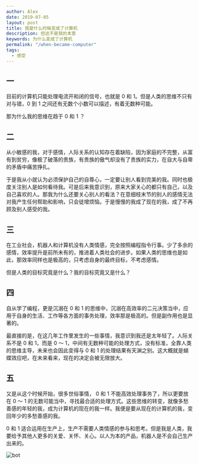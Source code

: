 ```yaml
---
author: Alex
date: 2019-07-05
layout: post
title: 我是什么时候变成了计算机
description: 但这不是我的本意
keywords: 为什么变成了计算机
permalink: "/when-became-computer"
tags:
  - 感受
---
```


## 一

目前的计算机只能处理电流开和闭的信号，也就是 0 和 1。但是人类的思维不只有对与错，0 到 1 之间还有无数个小数可以描述，有着无数种可能。

那为什么我的思维在趋于 0 和 1 ？

## 二

从小敏感的我，对于感情，人际关系的认知存在着缺陷，因为家庭的不完整，从富有到贫穷，像极了破落的贵族，有贵族的傲气却没有了贵族的实力，在自大与自卑的矛盾中痛苦挣扎。

于是我从小就认为必须保护自己的自尊心，一定要让别人看到完美的我。同时也极度关注别人是如何看待我。可是后来我意识到，原来大家关心的都只有自己，以及自己喜欢的人。那我为什么还要关心别人的看法？在意细枝末节的别人的感情无法对我产生任何帮助和影响，只会徒增烦恼。于是慢慢的我成了现在的我，成了不再顾及别人感受的我。

## 三

在工业社会，机器人和计算机没有人类情感，完全按照编程指令行事。少了多余的感情，效率提升是前所未有的，推进着人类社会的进步。如果人类的思维也是如此，那效率同样也是极高的，只考虑自身的最终目标，不考虑感情。

但是人类的目标究竟是什么？我的目标究竟又是什么？

## 四

自从学了编程，更是沉溺在 0 和 1 的思维中，沉溺在高效率的二元决策当中，应用于自身的生活、工作等各方面的事务处理，效率那是极高的。但是副作用也是显著的。

最直接的是，在这几年工作里发生的一些事情，我意识到我还是太年轻了。人际关系不是 0 和 1，而是 0 ～ 1，中间有无数种可能的处理方式，没有标准，全靠人类的思维主导，未来也会因此变得与 0 和 1 的处理结果有天渊之别。这大概就是蝴蝶效应吧，在未来看来，现在的决定会被无限放大。

## 五

又是从这个时候开始，很多世俗事情， 0 和 1 不能高效处理事务了，所以更要放在 0 ～ 1 的无数可能当中，寻找最合适的处理方式。这些思维的转变，就像多愁善感的年轻的我，成为计算机的现在的我一样。我便是要从现在的计算机的我，变回年少的多愁善感的我。

0 和 1 适合运用在生产上，生产不需要人类情感的参与和思考。但是我是人类，我要给予其他人更多的关爱、关怀、关心。以人为本的产品，机器人是不会自己生产出来的。

![bot](/assets/images/stickers/bot.jpg)
